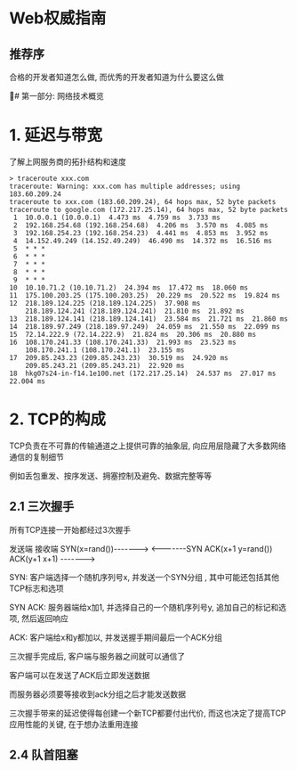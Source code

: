 # Web权威指南

## 推荐序

合格的开发者知道怎么做, 而优秀的开发者知道为什么要这么做 

# 第一部分: 网络技术概览

# 1. 延迟与带宽

了解上网服务商的拓扑结构和速度

```
> traceroute xxx.com
traceroute: Warning: xxx.com has multiple addresses; using 183.60.209.24
traceroute to xxx.com (183.60.209.24), 64 hops max, 52 byte packets
traceroute to google.com (172.217.25.14), 64 hops max, 52 byte packets
 1  10.0.0.1 (10.0.0.1)  4.473 ms  4.759 ms  3.733 ms
 2  192.168.254.68 (192.168.254.68)  4.206 ms  3.570 ms  4.085 ms
 3  192.168.254.23 (192.168.254.23)  4.441 ms  4.853 ms  3.952 ms
 4  14.152.49.249 (14.152.49.249)  46.490 ms  14.372 ms  16.516 ms
 5  * * *
 6  * * *
 7  * * *
 8  * * *
 9  * * *
10  10.10.71.2 (10.10.71.2)  24.394 ms  17.472 ms  18.060 ms
11  175.100.203.25 (175.100.203.25)  20.229 ms  20.522 ms  19.824 ms
12  218.189.124.225 (218.189.124.225)  37.908 ms
    218.189.124.241 (218.189.124.241)  21.810 ms  21.892 ms
13  218.189.124.141 (218.189.124.141)  23.584 ms  21.721 ms  21.860 ms
14  218.189.97.249 (218.189.97.249)  24.059 ms  21.550 ms  22.099 ms
15  72.14.222.9 (72.14.222.9)  21.824 ms  20.306 ms  20.880 ms
16  108.170.241.33 (108.170.241.33)  21.993 ms  23.523 ms
    108.170.241.1 (108.170.241.1)  23.155 ms
17  209.85.243.23 (209.85.243.23)  30.519 ms  24.920 ms
    209.85.243.21 (209.85.243.21)  22.920 ms
18  hkg07s24-in-f14.1e100.net (172.217.25.14)  24.537 ms  27.017 ms  22.004 ms
```

# 2. TCP的构成

TCP负责在不可靠的传输通道之上提供可靠的抽象层, 向应用层隐藏了大多数网络通信的复制细节

例如丢包重发、按序发送、拥塞控制及避免、数据完整等等

## 2.1 三次握手

所有TCP连接一开始都经过3次握手

发送端                 接收端
SYN(x=rand())-------> 
             <-------SYN ACK(x+1 y=rand())
ACK(y+1 x+1) ------->

SYN: 客户端选择一个随机序列号x, 并发送一个SYN分组 , 其中可能还包括其他TCP标志和选项

SYN ACK: 服务器端给x加1, 并选择自己的一个随机序列号y, 追加自己的标记和选项, 然后返回响应

ACK: 客户端给x和y都加以, 并发送握手期间最后一个ACK分组

三次握手完成后, 客户端与服务器之间就可以通信了

客户端可以在发送了ACK后立即发送数据 

而服务器必须要等接收到ack分组之后才能发送数据

三次握手带来的延迟使得每创建一个新TCP都要付出代价, 而这也决定了提高TCP应用性能的关键, 在于想办法重用连接

## 2.4 队首阻塞



